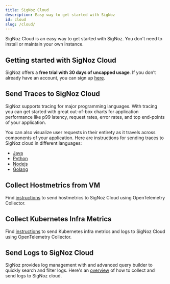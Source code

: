 ```yaml
---
title: SigNoz Cloud
description: Easy way to get started with SigNoz
id: cloud
slug: /cloud/
---
```


SigNoz Cloud is an easy way to get started with SigNoz. You don't need to install or maintain your own instance.

## Getting started with SigNoz Cloud

SigNoz offers a **free trial with 30 days of uncapped usage**. If you don’t already have an account, you can sign up [here](https://signoz.io/teams/).

## Send Traces to SigNoz Cloud

SigNoz supports tracing for major programming languages. With tracing you can get started with great out-of-box charts for application performance like p99 latency, request rates, error rates, and top end-points of your application.

You can also visualize user requests in their entirety as it travels across components of your application. Here are instructions for sending traces to SigNoz cloud in different languages:

- [Java](https://signoz.io/docs/instrumentation/java/)
- [Python](https://signoz.io/docs/instrumentation/python/)
- [Nodejs](https://signoz.io/docs/instrumentation/javascript/)
- [Golang](https://signoz.io/docs/instrumentation/golang/)

## Collect Hostmetrics from VM

Find [instructions](https://signoz.io/docs/tutorial/opentelemetry-binary-usage-in-virtual-machine/) to send hostmetrics to SigNoz Cloud using OpenTelemetry Collector.

## Collect Kubernetes Infra Metrics

Find [instructions](https://signoz.io/docs/tutorial/kubernetes-infra-metrics/) to send Kubernetes infra metrics and logs to SigNoz Cloud using OpenTelemetry Collector.

## Send Logs to SigNoz Cloud

SigNoz provides log management with and advanced query builder to quickly search and filter logs. Here's an [overview](https://signoz.io/docs/userguide/logs/#collecting-logs-in-signoz-cloud) of how to collect and send logs to SigNoz cloud.

